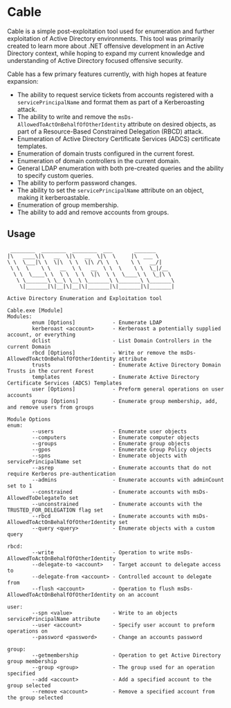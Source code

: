 # Cable
Cable is a simple post-exploitation tool used for enumeration and further exploitation of Active Directory environments. This tool was primarily created to learn more about .NET offensive development in an Active Directory context, while hoping to expand my current knowledge and understanding of Active Directory focused offensive security.

Cable has a few primary features currently, with high hopes at feature expansion: 
- The ability to request service tickets from accounts registered with a `servicePrincipalName` and format them as part of a Kerberoasting attack. 
- The ability to write and remove the `msDs-AllowedToActOnBehalfOfOtherIdentity` attribute on desired objects, as part of a Resource-Based Constrained Delegation (RBCD) attack. 
- Enumeration of Active Directory Certificate Services (ADCS) certificate templates.
- Enumeration of domain trusts configured in the current forest.
- Enumeration of domain controllers in the current domain.
- General LDAP enumeration with both pre-created queries and the ability to specify custom queries.
- The ability to perform password changes.
- The ability to set the `servicePrincipalName` attribute on an object, making it kerberoastable.
- Enumeration of group membership.
- The ability to add and remove accounts from groups.

## Usage
```
 ________  ________  ________  ___       _______
|\   ____\|\   __  \|\   __  \|\  \     |\  ___ \
\ \  \___|\ \  \|\  \ \  \|\ /\ \  \    \ \   __/|
 \ \  \    \ \   __  \ \   __  \ \  \    \ \  \_|/__
  \ \  \____\ \  \ \  \ \  \|\  \ \  \____\ \  \_|\ \
   \ \_______\ \__\ \__\ \_______\ \_______\ \_______\
    \|_______|\|__|\|__|\|_______|\|_______|\|_______|

Active Directory Enumeration and Exploitation tool

Cable.exe [Module]
Modules:
        enum [Options]            - Enumerate LDAP
        kerberoast <account>      - Kerberoast a potentially supplied account, or everything
        dclist                    - List Domain Controllers in the current Domain
        rbcd [Options]            - Write or remove the msDs-AllowedToActOnBehalfOfOtherIdentity attribute
        trusts                    - Enumerate Active Directory Domain Trusts in the current Forest
        templates                 - Enumerate Active Directory Certificate Services (ADCS) Templates
        user [Options]            - Preform general operations on user accounts
        group [Options]           - Enumerate group membership, add, and remove users from groups

Module Options
enum:
        --users                   - Enumerate user objects
        --computers               - Enumerate computer objects
        --groups                  - Enumerate group objects
        --gpos                    - Enumerate Group Policy objects
        --spns                    - Enumerate objects with servicePrincipalName set
        --asrep                   - Enumerate accounts that do not require Kerberos pre-authentication
        --admins                  - Enumerate accounts with adminCount set to 1
        --constrained             - Enumerate accounts with msDs-AllowedToDelegateTo set
        --unconstrained           - Enumerate accounts with the TRUSTED_FOR_DELEGATION flag set
        --rbcd                    - Enumerate accounts with msDs-AllowedToActOnBehalfOfOtherIdentity set
        --query <query>           - Enumerate objects with a custom query

rbcd:
        --write                   - Operation to write msDs-AllowedToActOnBehalfOfOtherIdentity
        --delegate-to <account>   - Target account to delegate access to
        --delegate-from <account> - Controlled account to delegate from
        --flush <account>         - Operation to flush msDs-AllowedToActOnBehalfOfOtherIdentity on an account

user:
        --spn <value>             - Write to an objects servicePrincipalName attribute
        --user <account>          - Specify user account to preform operations on
        --password <password>     - Change an accounts password

group:
        --getmembership           - Operation to get Active Directory group membership
        --group <group>           - The group used for an operation specified
        --add <account>           - Add a specified account to the group selected
        --remove <account>        - Remove a specified account from the group selected


```


